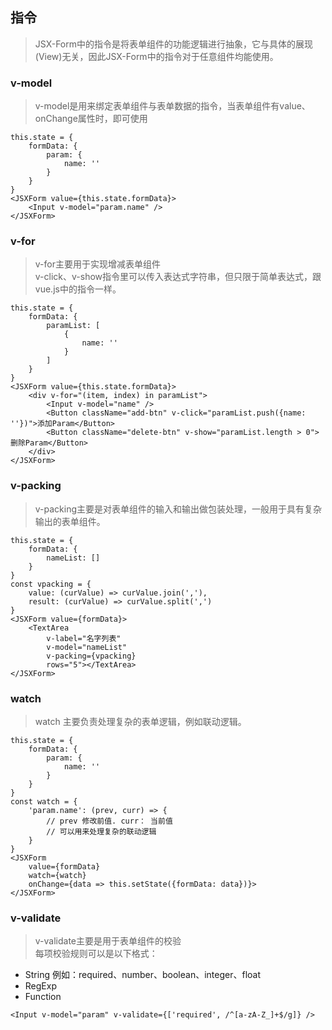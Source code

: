 ## 指令
> JSX-Form中的指令是将表单组件的功能逻辑进行抽象，它与具体的展现(View)无关，因此JSX-Form中的指令对于任意组件均能使用。

### v-model
> v-model是用来绑定表单组件与表单数据的指令，当表单组件有value、onChange属性时，即可使用

```
this.state = {
    formData: {
        param: {
            name: ''
        }
    }
}
<JSXForm value={this.state.formData}>
    <Input v-model="param.name" />
</JSXForm>
```

### v-for
> v-for主要用于实现增减表单组件 <br />
v-click、v-show指令里可以传入表达式字符串，但只限于简单表达式，跟vue.js中的指令一样。

```
this.state = {
    formData: {
        paramList: [
            {
                name: ''
            }
        ]
    }
}
<JSXForm value={this.state.formData}>
    <div v-for="(item, index) in paramList">
        <Input v-model="name" />
        <Button className="add-btn" v-click="paramList.push({name: ''})">添加Param</Button>
        <Button className="delete-btn" v-show="paramList.length > 0">删除Param</Button>
    </div>
</JSXForm>
```

### v-packing
> v-packing主要是对表单组件的输入和输出做包装处理，一般用于具有复杂输出的表单组件。

```
this.state = {
    formData: {
        nameList: []
    }
}
const vpacking = {
    value: (curValue) => curValue.join(','),
    result: (curValue) => curValue.split(',')
}
<JSXForm value={formData}>
    <TextArea 
        v-label="名字列表" 
        v-model="nameList"  
        v-packing={vpacking}
        rows="5"></TextArea>
</JSXForm>
```

### watch
> watch 主要负责处理复杂的表单逻辑，例如联动逻辑。

```
this.state = {
    formData: {
        param: {
            name: ''
        }
    }
}
const watch = {
    'param.name': (prev, curr) => {
        // prev 修改前值. curr： 当前值
        // 可以用来处理复杂的联动逻辑
    }
}
<JSXForm 
    value={formData}
    watch={watch}
    onChange={data => this.setState({formData: data})}>
</JSXForm>
```

### v-validate
> v-validate主要是用于表单组件的校验 <br />
每项校验规则可以是以下格式：<br />
- String   例如：required、number、boolean、integer、float
- RegExp 
- Function

```
<Input v-model="param" v-validate={['required', /^[a-zA-Z_]+$/g]} />
```